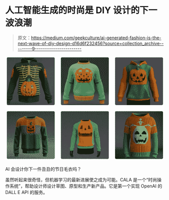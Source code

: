 # 人工智能生成的时尚是 DIY 设计的下一波浪潮

> 原文：<https://medium.com/geekculture/ai-generated-fashion-is-the-next-wave-of-diy-design-d16d6f232456?source=collection_archive---------9----------------------->

![](img/4a1a2866c8ccfc393cda9c99834aef7f.png)

AI 会设计你下一件丑丑的节日毛衣吗？

虽然听起来很奇怪，但机器学习的最新进展使之成为可能。CALA 是一个“时尚操作系统”，帮助设计师设计草图、原型和生产新产品。它是第一个实现 OpenAI 的 DALL E API 的服务。
